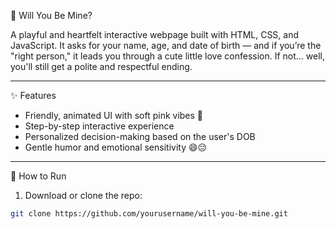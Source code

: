 💖 Will You Be Mine?

A playful and heartfelt interactive webpage built with HTML, CSS, and JavaScript. It asks for your name, age, and date of birth — and if you’re the "right person," it leads you through a cute little love confession. If not… well, you'll still get a polite and respectful ending.

---

✨ Features

- Friendly, animated UI with soft pink vibes 🌸  
- Step-by-step interactive experience  
- Personalized decision-making based on the user's DOB  
- Gentle humor and emotional sensitivity 😄😔  

---

 🚀 How to Run

1. Download or clone the repo:

```bash
git clone https://github.com/yourusername/will-you-be-mine.git
